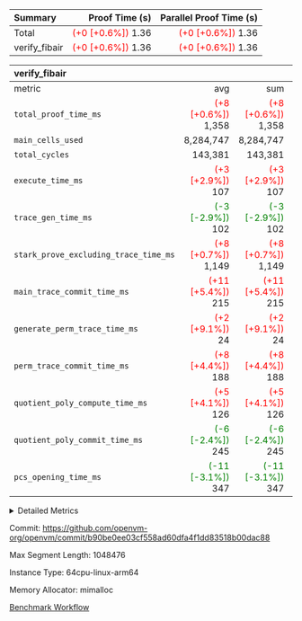 | Summary | Proof Time (s) | Parallel Proof Time (s) |
|:---|---:|---:|
| Total | <span style='color: red'>(+0 [+0.6%])</span> 1.36 | <span style='color: red'>(+0 [+0.6%])</span> 1.36 |
| verify_fibair | <span style='color: red'>(+0 [+0.6%])</span> 1.36 | <span style='color: red'>(+0 [+0.6%])</span> 1.36 |


| verify_fibair |||||
|:---|---:|---:|---:|---:|
|metric|avg|sum|max|min|
| `total_proof_time_ms ` | <span style='color: red'>(+8 [+0.6%])</span> 1,358 | <span style='color: red'>(+8 [+0.6%])</span> 1,358 | <span style='color: red'>(+8 [+0.6%])</span> 1,358 | <span style='color: red'>(+8 [+0.6%])</span> 1,358 |
| `main_cells_used     ` |  8,284,747 |  8,284,747 |  8,284,747 |  8,284,747 |
| `total_cycles        ` |  143,381 |  143,381 |  143,381 |  143,381 |
| `execute_time_ms     ` | <span style='color: red'>(+3 [+2.9%])</span> 107 | <span style='color: red'>(+3 [+2.9%])</span> 107 | <span style='color: red'>(+3 [+2.9%])</span> 107 | <span style='color: red'>(+3 [+2.9%])</span> 107 |
| `trace_gen_time_ms   ` | <span style='color: green'>(-3 [-2.9%])</span> 102 | <span style='color: green'>(-3 [-2.9%])</span> 102 | <span style='color: green'>(-3 [-2.9%])</span> 102 | <span style='color: green'>(-3 [-2.9%])</span> 102 |
| `stark_prove_excluding_trace_time_ms` | <span style='color: red'>(+8 [+0.7%])</span> 1,149 | <span style='color: red'>(+8 [+0.7%])</span> 1,149 | <span style='color: red'>(+8 [+0.7%])</span> 1,149 | <span style='color: red'>(+8 [+0.7%])</span> 1,149 |
| `main_trace_commit_time_ms` | <span style='color: red'>(+11 [+5.4%])</span> 215 | <span style='color: red'>(+11 [+5.4%])</span> 215 | <span style='color: red'>(+11 [+5.4%])</span> 215 | <span style='color: red'>(+11 [+5.4%])</span> 215 |
| `generate_perm_trace_time_ms` | <span style='color: red'>(+2 [+9.1%])</span> 24 | <span style='color: red'>(+2 [+9.1%])</span> 24 | <span style='color: red'>(+2 [+9.1%])</span> 24 | <span style='color: red'>(+2 [+9.1%])</span> 24 |
| `perm_trace_commit_time_ms` | <span style='color: red'>(+8 [+4.4%])</span> 188 | <span style='color: red'>(+8 [+4.4%])</span> 188 | <span style='color: red'>(+8 [+4.4%])</span> 188 | <span style='color: red'>(+8 [+4.4%])</span> 188 |
| `quotient_poly_compute_time_ms` | <span style='color: red'>(+5 [+4.1%])</span> 126 | <span style='color: red'>(+5 [+4.1%])</span> 126 | <span style='color: red'>(+5 [+4.1%])</span> 126 | <span style='color: red'>(+5 [+4.1%])</span> 126 |
| `quotient_poly_commit_time_ms` | <span style='color: green'>(-6 [-2.4%])</span> 245 | <span style='color: green'>(-6 [-2.4%])</span> 245 | <span style='color: green'>(-6 [-2.4%])</span> 245 | <span style='color: green'>(-6 [-2.4%])</span> 245 |
| `pcs_opening_time_ms ` | <span style='color: green'>(-11 [-3.1%])</span> 347 | <span style='color: green'>(-11 [-3.1%])</span> 347 | <span style='color: green'>(-11 [-3.1%])</span> 347 | <span style='color: green'>(-11 [-3.1%])</span> 347 |



<details>
<summary>Detailed Metrics</summary>

|  | verify_program_compile_ms | total_cells | stark_prove_excluding_trace_time_ms | quotient_poly_compute_time_ms | quotient_poly_commit_time_ms | perm_trace_commit_time_ms | pcs_opening_time_ms | main_trace_commit_time_ms |
| --- | --- | --- | --- | --- | --- | --- | --- |
|  | 5 | 65,536 | 64 | 3 | 13 | 0 | 33 | 13 | 

| air_name | rows | quotient_deg | main_cols | interactions | constraints | cells |
| --- | --- | --- | --- | --- | --- | --- |
| AccessAdapterAir<2> |  | 4 |  | 5 | 11 |  | 
| AccessAdapterAir<4> |  | 4 |  | 5 | 11 |  | 
| AccessAdapterAir<8> |  | 4 |  | 5 | 11 |  | 
| FibonacciAir | 32,768 | 1 | 2 |  | 5 | 65,536 | 
| FriReducedOpeningAir |  | 4 |  | 39 | 60 |  | 
| NativePoseidon2Air<BabyBearParameters>, 1> |  | 4 |  | 136 | 530 |  | 
| PhantomAir |  | 4 |  | 3 | 4 |  | 
| ProgramAir |  | 1 |  | 1 | 4 |  | 
| VariableRangeCheckerAir |  | 1 |  | 1 | 4 |  | 
| VmAirWrapper<AluNativeAdapterAir, FieldArithmeticCoreAir> |  | 4 |  | 15 | 23 |  | 
| VmAirWrapper<BranchNativeAdapterAir, BranchEqualCoreAir<1> |  | 4 |  | 11 | 22 |  | 
| VmAirWrapper<JalNativeAdapterAir, JalCoreAir> |  | 4 |  | 7 | 6 |  | 
| VmAirWrapper<NativeAdapterAir<2, 0>, PublicValuesCoreAir> |  | 4 |  | 11 | 22 |  | 
| VmAirWrapper<NativeLoadStoreAdapterAir<1>, NativeLoadStoreCoreAir<1> |  | 4 |  | 15 | 16 |  | 
| VmAirWrapper<NativeLoadStoreAdapterAir<4>, NativeLoadStoreCoreAir<4> |  | 4 |  | 15 | 16 |  | 
| VmAirWrapper<NativeVectorizedAdapterAir<4>, FieldExtensionCoreAir> |  | 4 |  | 15 | 23 |  | 
| VmConnectorAir |  | 4 |  | 3 | 8 |  | 
| VolatileBoundaryAir |  | 4 |  | 4 | 16 |  | 

| group | trace_gen_time_ms | total_proof_time_ms | total_cycles | total_cells | stark_prove_excluding_trace_time_ms | quotient_poly_compute_time_ms | quotient_poly_commit_time_ms | perm_trace_commit_time_ms | pcs_opening_time_ms | main_trace_commit_time_ms | main_cells_used | generate_perm_trace_time_ms | execute_time_ms |
| --- | --- | --- | --- | --- | --- | --- | --- | --- | --- | --- | --- | --- | --- |
| verify_fibair | 102 | 1,358 | 143,381 | 23,616,152 | 1,149 | 126 | 245 | 188 | 347 | 215 | 8,284,747 | 24 | 107 | 

| group | air_name | rows | prep_cols | perm_cols | main_cols | cells |
| --- | --- | --- | --- | --- | --- | --- |
| verify_fibair | AccessAdapterAir<2> | 32,768 |  | 12 | 11 | 753,664 | 
| verify_fibair | AccessAdapterAir<4> | 16,384 |  | 12 | 13 | 409,600 | 
| verify_fibair | AccessAdapterAir<8> | 128 |  | 12 | 17 | 3,712 | 
| verify_fibair | FriReducedOpeningAir | 1,024 |  | 44 | 27 | 72,704 | 
| verify_fibair | NativePoseidon2Air<BabyBearParameters>, 1> | 16,384 |  | 160 | 399 | 9,158,656 | 
| verify_fibair | PhantomAir | 4,096 |  | 8 | 6 | 57,344 | 
| verify_fibair | ProgramAir | 8,192 |  | 8 | 10 | 147,456 | 
| verify_fibair | VariableRangeCheckerAir | 262,144 | 2 | 8 | 1 | 2,359,296 | 
| verify_fibair | VmAirWrapper<AluNativeAdapterAir, FieldArithmeticCoreAir> | 131,072 |  | 20 | 29 | 6,422,528 | 
| verify_fibair | VmAirWrapper<BranchNativeAdapterAir, BranchEqualCoreAir<1> | 16,384 |  | 16 | 23 | 638,976 | 
| verify_fibair | VmAirWrapper<JalNativeAdapterAir, JalCoreAir> | 4,096 |  | 12 | 9 | 86,016 | 
| verify_fibair | VmAirWrapper<NativeLoadStoreAdapterAir<1>, NativeLoadStoreCoreAir<1> | 32,768 |  | 24 | 22 | 1,507,328 | 
| verify_fibair | VmAirWrapper<NativeLoadStoreAdapterAir<4>, NativeLoadStoreCoreAir<4> | 16,384 |  | 24 | 31 | 901,120 | 
| verify_fibair | VmAirWrapper<NativeVectorizedAdapterAir<4>, FieldExtensionCoreAir> | 8,192 |  | 20 | 38 | 475,136 | 
| verify_fibair | VmConnectorAir | 2 | 1 | 8 | 4 | 24 | 
| verify_fibair | VolatileBoundaryAir | 32,768 |  | 8 | 11 | 622,592 | 

</details>


Commit: https://github.com/openvm-org/openvm/commit/b90be0ee03cf558ad60dfa4f1dd83518b00dac88

Max Segment Length: 1048476

Instance Type: 64cpu-linux-arm64

Memory Allocator: mimalloc

[Benchmark Workflow](https://github.com/openvm-org/openvm/actions/runs/13231548288)
